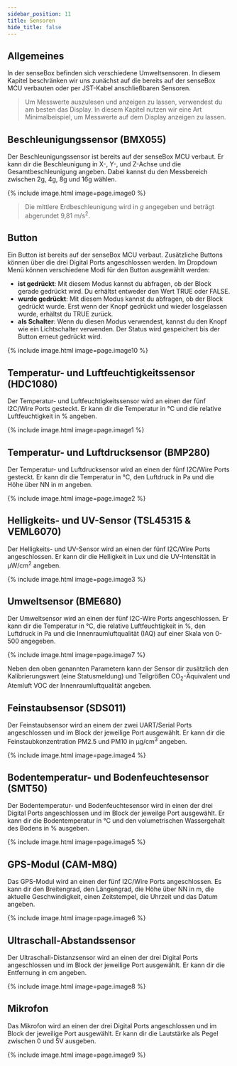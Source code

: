 ```yaml
---
sidebar_position: 11
title: Sensoren
hide_title: false
---
```


## Allgemeines
In der senseBox befinden sich verschiedene Umweltsensoren. In diesem Kapitel beschränken wir uns zunächst auf die bereits auf der senseBox MCU verbauten oder per JST-Kabel anschließbaren Sensoren.

> Um Messwerte auszulesen und anzeigen zu lassen, verwendest du am besten das Display. In diesem Kapitel nutzen wir eine Art Minimalbeispiel, um Messwerte auf dem Display anzeigen zu lassen.

## Beschleunigungssensor (BMX055)
Der Beschleunigungssensor ist bereits auf der senseBox MCU verbaut. Er kann dir die Beschleunigung in X-, Y-, und Z-Achse und die Gesamtbeschleunigung angeben. Dabei kannst du den Messbereich zwischen 2g, 4g, 8g und 16g wählen.

{% include image.html image=page.image0 %}

>  Die mittlere Erdbeschleunigung wird in *g* angegeben und beträgt abgerundet 9,81 m/s<sup>2</sup>.

## Button
Ein Button ist bereits auf der senseBox MCU verbaut. Zusätzliche Buttons können über die drei Digital Ports angeschlossen werden. Im Dropdown Menü können verschiedene Modi für den Button ausgewählt werden:

- __ist gedrückt__: Mit diesem Modus kannst du abfragen, ob der Block gerade gedrückt wird. Du erhältst entweder den Wert TRUE oder FALSE.
- __wurde gedrückt__: Mit diesem Modus kannst du abfragen, ob der Block gedrückt wurde. Erst wenn der Knopf gedrückt und wieder losgelassen wurde, erhältst du TRUE zurück.
- __als Schalter__: Wenn du diesen Modus verwendest, kannst du den Knopf wie ein Lichtschalter verwenden. Der Status wird gespeichert bis der Button erneut gedrückt wird.


{% include image.html image=page.image10 %}

## Temperatur- und Luftfeuchtigkeitssensor (HDC1080)
Der Temperatur- und Luftfeuchtigkeitssensor wird an einen der fünf I2C/Wire Ports gesteckt. Er kann dir die Temperatur in °C und die relative Luftfeuchtigkeit in % angeben.

{% include image.html image=page.image1 %}

## Temperatur- und Luftdrucksensor (BMP280)
Der Temperatur- und Luftdrucksensor wird an einen der fünf I2C/Wire Ports gesteckt. Er kann dir die Temperatur in °C, den Luftdruck in Pa und die Höhe über NN in m angeben.

{% include image.html image=page.image2 %}

## Helligkeits- und UV-Sensor (TSL45315 & VEML6070)
Der Helligkeits- und UV-Sensor wird an einen der fünf I2C/Wire Ports angeschlossen. Er kann dir die Helligkeit in Lux und die UV-Intensität in &mu;W/cm<sup>2</sup> angeben.

{% include image.html image=page.image3 %}

## Umweltsensor (BME680)
Der Umweltsensor wird an einen der fünf I2C-Wire Ports angeschlossen. Er kann dir die Temperatur in °C, die relative Luftfeuchtigkeit in %, den Luftdruck in Pa und die Innenraumluftqualität (IAQ) auf einer Skala von 0-500 angegeben.

<!-- <style type="text/css">
.tg  {border-collapse:collapse;border-spacing:0;border-color:#ccc;}
.tg td{font-family:Arial, sans-serif;font-size:14px;padding:9px 20px;border-style:solid;border-width:1px;overflow:hidden;word-break:normal;border-color:#ccc;color:#333;background-color:#fff;}
.tg th{font-family:Arial, sans-serif;font-size:14px;font-weight:normal;padding:9px 20px;border-style:solid;border-width:1px;overflow:hidden;word-break:normal;border-color:#ccc;color:#333;background-color:#f0f0f0;}
.tg .tg-ptrm{font-family:"Trebuchet MS", Helvetica, sans-serif !important;;background-color:#ffffff;color:#333333;border-color:#50af47;text-align:center;vertical-align:top}
.tg .tg-w810{font-weight:bold;font-family:"Trebuchet MS", Helvetica, sans-serif !important;;background-color:#ffffff;color:#333333;border-color:#50af47;text-align:right;vertical-align:top}
.tg .tg-61z8{font-weight:bold;font-family:"Trebuchet MS", Helvetica, sans-serif !important;;background-color:#ffffff;color:#333333;border-color:#50af47;text-align:right;vertical-align:middle}
.tg .tg-xdoy{font-family:"Trebuchet MS", Helvetica, sans-serif !important;;background-color:#ffffff;color:#333333;border-color:#50af47;text-align:center;vertical-align:middle}
</style>
<table class="tg">
  <tr>
    <th class="tg-61z8">Wert<br></th>
    <th class="tg-xdoy">0-50</th>
    <th class="tg-xdoy">51-100</th>
    <th class="tg-xdoy">101-150</th>
    <th class="tg-xdoy">151-200</th>
    <th class="tg-xdoy">201-250</th>
    <th class="tg-xdoy">251-350</th>
    <th class="tg-xdoy">&gt; 350</th>
  </tr>
  <tr>
    <td class="tg-w810">Luftqualität</td>
    <td class="tg-ptrm">Ausgezeichnet</td>
    <td class="tg-ptrm">&nbsp;&nbsp;&nbsp;&nbsp;&nbsp;&nbsp;Gut&nbsp;&nbsp;&nbsp;&nbsp;&nbsp;&nbsp;</td>
    <td class="tg-ptrm">Leicht<br>verschmutzt</td>
    <td class="tg-ptrm">Moderat<br>verschmutzt</td>
    <td class="tg-ptrm">Stark<br>verschmutzt</td>
    <td class="tg-ptrm">Erheblich<br>verschmutzt</td>
    <td class="tg-ptrm">Extrem<br>verschmutzt</td>
  </tr>
</table>
<br>
<br style="clear: both"> -->

{% include image.html image=page.image7 %}

Neben den oben genannten Parametern kann der Sensor dir zusätzlich den Kalibrierungswert (eine Statusmeldung) und Teilgrößen CO<sub>2</sub>-Äquivalent und Atemluft VOC der Innenraumluftqualität angeben.

## Feinstaubsensor (SDS011)
Der Feinstaubsensor wird an einem der zwei UART/Serial Ports angeschlossen und im Block der jeweilige Port ausgewählt. Er kann dir die Feinstaubkonzentration PM2.5 und PM10 in &mu;g/cm<sup>3</sup> angeben.

{% include image.html image=page.image4 %}

## Bodentemperatur- und Bodenfeuchtesensor (SMT50)
Der Bodentemperatur- und Bodenfeuchtesensor wird in einen der drei Digital Ports angeschlossen und im Block der jeweilge Port ausgewählt. Er kann dir die Bodentemperatur in °C und den volumetrischen Wassergehalt des Bodens in % ausgeben.

{% include image.html image=page.image5 %}

## GPS-Modul (CAM-M8Q)
Das GPS-Modul wird an einen der fünf I2C/Wire Ports angeschlossen. Es kann dir den Breitengrad, den Längengrad, die Höhe über NN in m, die aktuelle Geschwindigkeit, einen Zeitstempel, die Uhrzeit und das Datum angeben.

{% include image.html image=page.image6 %}

## Ultraschall-Abstandssensor
Der Ultraschall-Distanzsensor wird an einen der drei Digital Ports angeschlossen und im Block der jeweilige Port ausgewählt. Er kann dir die Entfernung in cm angeben.

{% include image.html image=page.image8 %}

## Mikrofon
Das Mikrofon wird an einen der drei Digital Ports angeschlossen und im Block der jeweilige Port ausgewählt. Er kann dir die Lautstärke als Pegel zwischen 0 und 5V ausgeben.

{% include image.html image=page.image9 %}
